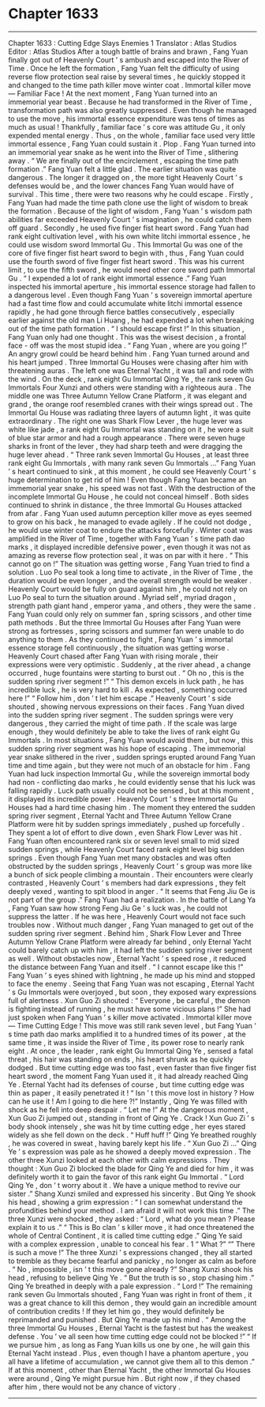 
# Chapter 1633


---

Chapter 1633 : Cutting Edge Slays Enemies
1
Translator :
Atlas Studios
Editor :
Atlas Studios
After a tough battle of brains and brawn , Fang Yuan finally got out of Heavenly Court ’ s ambush and escaped into the River of Time .
Once he left the formation , Fang Yuan felt the difficulty of using reverse flow protection seal raise by several times , he quickly stopped it and changed to the time path killer move winter coat .
Immortal killer move — Familiar Face !
At the next moment , Fang Yuan turned into an immemorial year beast .
Because he had transformed in the River of Time , transformation path was also greatly suppressed . Even though he managed to use the move , his immortal essence expenditure was tens of times as much as usual !
Thankfully , familiar face ’ s core was attitude Gu , it only expended mental energy . Thus , on the whole , familiar face used very little immortal essence , Fang Yuan could sustain it .
Plop .
Fang Yuan turned into an immemorial year snake as he went into the River of Time , slithering away .
“ We are finally out of the encirclement , escaping the time path formation .” Fang Yuan felt a little glad .
The earlier situation was quite dangerous . The longer it dragged on , the more tight Heavenly Court ’ s defenses would be , and the lower chances Fang Yuan would have of survival .
This time , there were two reasons why he could escape .
Firstly , Fang Yuan had made the time path clone use the light of wisdom to break the formation . Because of the light of wisdom , Fang Yuan ’ s wisdom path abilities far exceeded Heavenly Court ’ s imagination , he could catch them off guard .
Secondly , he used five finger fist heart sword . Fang Yuan had rank eight cultivation level , with his own white litchi immortal essence , he could use wisdom sword Immortal Gu . This Immortal Gu was one of the core of five finger fist heart sword to begin with , thus , Fang Yuan could use the fourth sword of five finger fist heart sword . This was his current limit , to use the fifth sword , he would need other core sword path Immortal Gu .
“ I expended a lot of rank eight immortal essence .” Fang Yuan inspected his immortal aperture , his immortal essence storage had fallen to a dangerous level .
Even though Fang Yuan ’ s sovereign immortal aperture had a fast time flow and could accumulate white litchi immortal essence rapidly , he had gone through fierce battles consecutively , especially earlier against the old man Li Huang , he had expended a lot when breaking out of the time path formation .
“ I should escape first !” In this situation , Fang Yuan only had one thought .
This was the wisest decision , a frontal face - off was the most stupid idea .
“ Fang Yuan , where are you going !” An angry growl could be heard behind him .
Fang Yuan turned around and his heart jumped .
Three Immortal Gu Houses were chasing after him with threatening auras .
The left one was Eternal Yacht , it was tall and rode with the wind . On the deck , rank eight Gu Immortal Qing Ye , the rank seven Gu Immortals Four Xunzi and others were standing with a righteous aura .
The middle one was Three Autumn Yellow Crane Platform , it was elegant and grand , the orange roof resembled cranes with their wings spread out . The Immortal Gu House was radiating three layers of autumn light , it was quite extraordinary .
The right one was Shark Flow Lever , the huge lever was white like jade , a rank eight Gu Immortal was standing on it , he wore a suit of blue star armor and had a rough appearance . There were seven huge sharks in front of the lever , they had sharp teeth and were dragging the huge lever ahead .
“ Three rank seven Immortal Gu Houses , at least three rank eight Gu Immortals , with many rank seven Gu Immortals …” Fang Yuan ’ s heart continued to sink , at this moment , he could see Heavenly Court ’ s huge determination to get rid of him !
Even though Fang Yuan became an immemorial year snake , his speed was not fast . With the destruction of the incomplete Immortal Gu House , he could not conceal himself .
Both sides continued to shrink in distance , the three Immortal Gu Houses attacked from afar .
Fang Yuan used autumn perception killer move as eyes seemed to grow on his back , he managed to evade agilely .
If he could not dodge , he would use winter coat to endure the attacks forcefully .
Winter coat was amplified in the River of Time , together with Fang Yuan ’ s time path dao marks , it displayed incredible defensive power , even though it was not as amazing as reverse flow protection seal , it was on par with it here .
“ This cannot go on !” The situation was getting worse , Fang Yuan tried to find a solution .
Luo Po seal took a long time to activate , in the River of Time , the duration would be even longer , and the overall strength would be weaker . Heavenly Court would be fully on guard against him , he could not rely on Luo Po seal to turn the situation around .
Myriad self , myriad dragon , strength path giant hand , emperor yama , and others , they were the same .
Fang Yuan could only rely on summer fan , spring scissors , and other time path methods .
But the three Immortal Gu Houses after Fang Yuan were strong as fortresses , spring scissors and summer fan were unable to do anything to them .
As they continued to fight , Fang Yuan ’ s immortal essence storage fell continuously , the situation was getting worse .
Heavenly Court chased after Fang Yuan with rising morale , their expressions were very optimistic .
Suddenly , at the river ahead , a change occurred , huge fountains were starting to burst out .
“ Oh no , this is the sudden spring river segment !”
“ This demon excels in luck path , he has incredible luck , he is very hard to kill . As expected , something occurred here !”
“ Follow him , don ’ t let him escape .”
Heavenly Court ’ s side shouted , showing nervous expressions on their faces .
Fang Yuan dived into the sudden spring river segment .
The sudden springs were very dangerous , they carried the might of time path . If the scale was large enough , they would definitely be able to take the lives of rank eight Gu Immortals .
In most situations , Fang Yuan would avoid them , but now , this sudden spring river segment was his hope of escaping .
The immemorial year snake slithered in the river , sudden springs erupted around Fang Yuan time and time again , but they were not much of an obstacle for him .
Fang Yuan had luck inspection Immortal Gu , while the sovereign immortal body had non - conflicting dao marks , he could evidently sense that his luck was falling rapidly .
Luck path usually could not be sensed , but at this moment , it displayed its incredible power .
Heavenly Court ’ s three Immortal Gu Houses had a hard time chasing him .
The moment they entered the sudden spring river segment , Eternal Yacht and Three Autumn Yellow Crane Platform were hit by sudden springs immediately , pushed up forcefully .
They spent a lot of effort to dive down , even Shark Flow Lever was hit .
Fang Yuan often encountered rank six or seven level small to mid sized sudden springs , while Heavenly Court faced rank eight level big sudden springs .
Even though Fang Yuan met many obstacles and was often obstructed by the sudden springs , Heavenly Court ’ s group was more like a bunch of sick people climbing a mountain . Their encounters were clearly contrasted , Heavenly Court ’ s members had dark expressions , they felt deeply vexed , wanting to spit blood in anger .
“ It seems that Feng Jiu Ge is not part of the group .” Fang Yuan had a realization .
In the battle of Lang Ya , Fang Yuan saw how strong Feng Jiu Ge ’ s luck was , he could not suppress the latter .
If he was here , Heavenly Court would not face such troubles now .
Without much danger , Fang Yuan managed to get out of the sudden spring river segment .
Behind him , Shark Flow Lever and Three Autumn Yellow Crane Platform were already far behind , only Eternal Yacht could barely catch up with him , it had left the sudden spring river segment as well .
Without obstacles now , Eternal Yacht ’ s speed rose , it reduced the distance between Fang Yuan and itself .
“ I cannot escape like this !” Fang Yuan ’ s eyes shined with lightning , he made up his mind and stopped to face the enemy .
Seeing that Fang Yuan was not escaping , Eternal Yacht ’ s Gu Immortals were overjoyed , but soon , they exposed wary expressions full of alertness .
Xun Guo Zi shouted : “ Everyone , be careful , the demon is fighting instead of running , he must have some vicious plans !”
She had just spoken when Fang Yuan ’ s killer move activated .
Immortal killer move — Time Cutting Edge !
This move was still rank seven level , but Fang Yuan ’ s time path dao marks amplified it to a hundred times of its power , at the same time , it was inside the River of Time , its power rose to nearly rank eight .
At once , the leader , rank eight Gu Immortal Qing Ye , sensed a fatal threat , his hair was standing on ends , his heart shrunk as he quickly dodged .
But time cutting edge was too fast , even faster than five finger fist heart sword , the moment Fang Yuan used it , it had already reached Qing Ye .
Eternal Yacht had its defenses of course , but time cutting edge was thin as paper , it easily penetrated it !
“ Isn ’ t this move lost in history ? How can he use it ! Am I going to die here ?!” Instantly , Qing Ye was filled with shock as he fell into deep despair .
“ Let me !” At the dangerous moment , Xun Guo Zi jumped out , standing in front of Qing Ye .
Crack !
Xun Guo Zi ’ s body shook intensely , she was hit by time cutting edge , her eyes stared widely as she fell down on the deck .
“ Huff huff !” Qing Ye breathed roughly , he was covered in sweat , having barely kept his life .
“ Xun Guo Zi …” Qing Ye ’ s expression was pale as he showed a deeply moved expression .
The other three Xunzi looked at each other with calm expressions .
They thought : Xun Guo Zi blocked the blade for Qing Ye and died for him , it was definitely worth it to gain the favor of this rank eight Gu Immortal .
“ Lord Qing Ye , don ’ t worry about it . We have a unique method to revive our sister .” Shang Xunzi smiled and expressed his sincerity .
But Qing Ye shook his head , showing a grim expression : “ I can somewhat understand the profundities behind your method . I am afraid it will not work this time .”
The three Xunzi were shocked , they asked : “ Lord , what do you mean ? Please explain it to us .”
“ This is Bo clan ’ s killer move , it had once threatened the whole of Central Continent , it is called time cutting edge .” Qing Ye said with a complex expression , unable to conceal his fear .
1
“ What ?”
“” There is such a move !”
The three Xunzi ’ s expressions changed , they all started to tremble as they became fearful and panicky , no longer as calm as before .
“ No , impossible , isn ’ t this move gone already ?” Shang Xunzi shook his head , refusing to believe Qing Ye .
“ But the truth is so , stop chasing him .” Qing Ye breathed in deeply with a pale expression .
“ Lord !” The remaining rank seven Gu Immortals shouted , Fang Yuan was right in front of them , it was a great chance to kill this demon , they would gain an incredible amount of contribution credits ! If they let him go , they would definitely be reprimanded and punished .
But Qing Ye made up his mind .
“ Among the three Immortal Gu Houses , Eternal Yacht is the fastest but has the weakest defense . You ’ ve all seen how time cutting edge could not be blocked !”
“ If we pursue him , as long as Fang Yuan kills us one by one , he will gain this Eternal Yacht instead . Plus , even though I have a phantom aperture , you all have a lifetime of accumulation , we cannot give them all to this demon .”
If at this moment , other than Eternal Yacht , the other Immortal Gu Houses were around , Qing Ye might pursue him .
But right now , if they chased after him , there would not be any chance of victory .

---

